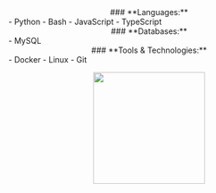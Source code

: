 <div align="center">
### **Languages:**
</div>
- Python
- Bash
- JavaScript
- TypeScript

<div align="center">
### **Databases:**
</div>
  - MySQL

<div align="center">
### **Tools & Technologies:**
</div>
- Docker
- Linux
- Git

<div align="center">
<p>
<a href="https://github.com/TheSilver1023">
  <img height="200em" src="https://github-readme-stats.vercel.app/api?username=TheSilver1023&hide_border=true&show_icons=true&title_color=E11111&icon_color=FF5733&text_color=FFFFFF&bg_color=0c1017"
</a>
</p>
</div>

